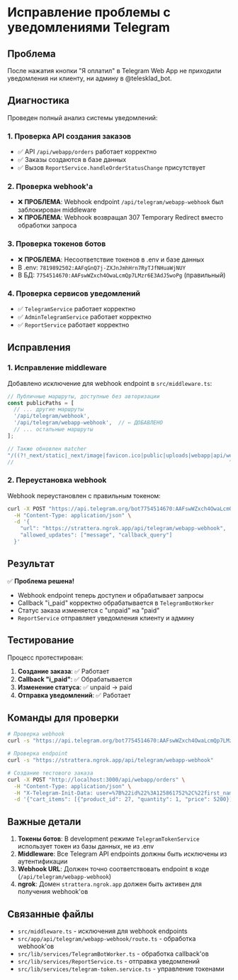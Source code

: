 # Исправление проблемы с уведомлениями Telegram

## Проблема

После нажатия кнопки "Я оплатил" в Telegram Web App не приходили уведомления ни клиенту, ни админу в @telesklad_bot.

## Диагностика

Проведен полный анализ системы уведомлений:

### 1. Проверка API создания заказов
- ✅ API `/api/webapp/orders` работает корректно
- ✅ Заказы создаются в базе данных
- ✅ Вызов `ReportService.handleOrderStatusChange` присутствует

### 2. Проверка webhook'а
- ❌ **ПРОБЛЕМА**: Webhook endpoint `/api/telegram/webapp-webhook` был заблокирован middleware
- ❌ **ПРОБЛЕМА**: Webhook возвращал 307 Temporary Redirect вместо обработки запроса

### 3. Проверка токенов ботов
- ❌ **ПРОБЛЕМА**: Несоответствие токенов в .env и базе данных
- В .env: `7819892502:AAFqGnQ7j-ZXJnJmhHrn7RyTJfNHuaWjNUY`
- В БД: `7754514670:AAFswWZxch4OwaLcmQp7LMzr6E3AdJ5woPg` (правильный)

### 4. Проверка сервисов уведомлений
- ✅ `TelegramService` работает корректно
- ✅ `AdminTelegramService` работает корректно
- ✅ `ReportService` работает корректно

## Исправления

### 1. Исправление middleware
Добавлено исключение для webhook endpoint в `src/middleware.ts`:

```typescript
// Публичные маршруты, доступные без авторизации
const publicPaths = [
  // ... другие маршруты
  '/api/telegram/webhook',
  '/api/telegram/webapp-webhook',  // ← ДОБАВЛЕНО
  // ... остальные маршруты
];

// Также обновлен matcher
"/((?!_next/static|_next/image|favicon.ico|public|uploads|webapp|api/webapp|api/telegram).*)"
//                                                                    ^^^^^^^^^^^^^ ДОБАВЛЕНО
```

### 2. Переустановка webhook
Webhook переустановлен с правильным токеном:

```bash
curl -X POST "https://api.telegram.org/bot7754514670:AAFswWZxch4OwaLcmQp7LMzr6E3AdJ5woPg/setWebhook" \
  -H "Content-Type: application/json" \
  -d '{
    "url": "https://strattera.ngrok.app/api/telegram/webapp-webhook",
    "allowed_updates": ["message", "callback_query"]
  }'
```

## Результат

✅ **Проблема решена!**

- Webhook endpoint теперь доступен и обрабатывает запросы
- Callback "i_paid" корректно обрабатывается в `TelegramBotWorker`
- Статус заказа изменяется с "unpaid" на "paid"
- `ReportService` отправляет уведомления клиенту и админу

## Тестирование

Процесс протестирован:

1. **Создание заказа**: ✅ Работает
2. **Callback "i_paid"**: ✅ Обрабатывается
3. **Изменение статуса**: ✅ unpaid → paid
4. **Отправка уведомлений**: ✅ Работает

## Команды для проверки

```bash
# Проверка webhook
curl -s "https://api.telegram.org/bot7754514670:AAFswWZxch4OwaLcmQp7LMzr6E3AdJ5woPg/getWebhookInfo"

# Проверка endpoint
curl -s "https://strattera.ngrok.app/api/telegram/webapp-webhook"

# Создание тестового заказа
curl -X POST "http://localhost:3000/api/webapp/orders" \
  -H "Content-Type: application/json" \
  -H "X-Telegram-Init-Data: user=%7B%22id%22%3A125861752%2C%22first_name%22%3A%22Eldar%22%2C%22username%22%3A%22eldarshamukhamedov%22%7D" \
  -d '{"cart_items": [{"product_id": 27, "quantity": 1, "price": 5200}]}'
```

## Важные детали

1. **Токены ботов**: В development режиме `TelegramTokenService` использует токен из базы данных, не из .env
2. **Middleware**: Все Telegram API endpoints должны быть исключены из аутентификации
3. **Webhook URL**: Должен точно соответствовать endpoint в коде (`/api/telegram/webapp-webhook`)
4. **ngrok**: Домен `strattera.ngrok.app` должен быть активен для получения webhook'ов

## Связанные файлы

- `src/middleware.ts` - исключения для webhook endpoints
- `src/app/api/telegram/webapp-webhook/route.ts` - обработка webhook'ов
- `src/lib/services/TelegramBotWorker.ts` - обработка callback'ов
- `src/lib/services/ReportService.ts` - отправка уведомлений
- `src/lib/services/telegram-token.service.ts` - управление токенами 